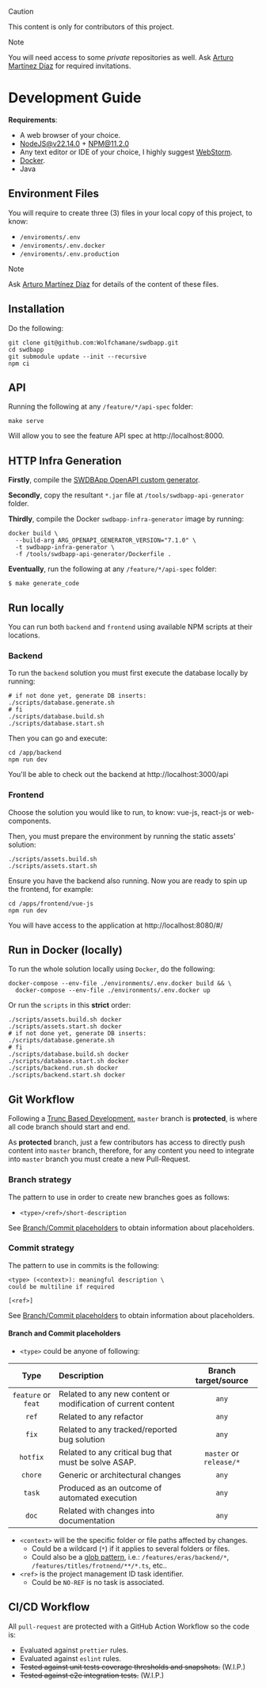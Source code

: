 > [!CAUTION]
> This content is only for contributors of this project.

> [!NOTE]
> You will need access to some _private_ repositories as well.
> Ask [Arturo Martínez Díaz](mailto:arturo.martinez@amartinez.dev) for required invitations.

# Development Guide

**Requirements**:

- A web browser of your choice.
- [NodeJS@v22.14.0](https://nodejs.org/en) + NPM@11.2.0
- Any text editor or IDE of your choice, I highly suggest [WebStorm](https://www.jetbrains.com/es-es/webstorm/).
- [Docker](https://www.docker.com/).
- Java

## Environment Files

You will require to create three (3) files in your local copy of this project, to know:

- `/enviroments/.env`
- `/enviroments/.env.docker`
- `/enviroments/.env.production`

> [!NOTE]
> Ask [Arturo Martínez Díaz](mailto:arturo.martinez@amartinez.dev) for details of the content of these files.

## Installation

Do the following:

```shell
git clone git@github.com:Wolfchamane/swdbapp.git
cd swdbapp
git submodule update --init --recursive
npm ci
```

## API

Running the following at any `/feature/*/api-spec` folder:

```shell
make serve
```

Will allow you to see the feature API spec at http://localhost:8000.

## HTTP Infra Generation

**Firstly**, compile the [SWDBApp OpenAPI custom generator](https://github.com/Wolfchamane/swdbapp-infra-generator).

**Secondly**, copy the resultant `*.jar` file at `/tools/swdbapp-api-generator` folder.

**Thirdly**, compile the Docker `swdbapp-infra-generator` image by running:

```shell
docker build \
  --build-arg ARG_OPENAPI_GENERATOR_VERSION="7.1.0" \
  -t swdbapp-infra-generator \
  -f /tools/swdbapp-api-generator/Dockerfile .
```

**Eventually**, run the following at any `/feature/*/api-spec` folder:

```shell
$ make generate_code
```

## Run locally

You can run both `backend` and `frontend` using available NPM scripts at their locations.

### Backend

To run the `backend` solution you must first execute the database locally by running:

```shell
# if not done yet, generate DB inserts:
./scripts/database.generate.sh
# fi
./scripts/database.build.sh
./scripts/database.start.sh
```

Then you can go and execute:

```shell
cd /app/backend
npm run dev
```

You'll be able to check out the backend at http://localhost:3000/api

### Frontend

Choose the solution you would like to run, to know: vue-js, react-js or web-components.

Then, you must prepare the environment by running the static assets' solution:

```shell
./scripts/assets.build.sh
./scripts/assets.start.sh
```

Ensure you have the backend also running. Now you are ready to spin up the frontend, for example:

```shell
cd /apps/frontend/vue-js
npm run dev
```

You will have access to the application at http://localhost:8080/#/

## Run in Docker (locally)

To run the whole solution locally using `Docker`, do the following:

```shell
docker-compose --env-file ./environments/.env.docker build && \
  docker-compose --env-file ./environments/.env.docker up
```

Or run the `scripts` in this **strict** order:

```shell
./scripts/assets.build.sh docker
./scripts/assets.start.sh docker
# if not done yet, generate DB inserts:
./scripts/database.generate.sh
# fi
./scripts/database.build.sh docker
./scripts/database.start.sh docker
./scripts/backend.run.sh docker
./scripts/backend.start.sh docker
```

## Git Workflow

Following a [Trunc Based Development](https://trunkbaseddevelopment.com/), `master` branch is **protected**, is
where all code branch should start and end.

As **protected** branch, just a few contributors has access to directly push content into `master` branch, therefore,
for any content you need to integrate into `master` branch you must create a new Pull-Request.

### Branch strategy

The pattern to use in order to create new branches goes as follows:

- `<type>/<ref>/short-description`

See [Branch/Commit placeholders](#/branch-and-commit-placeholders) to obtain information about placeholders.

### Commit strategy

The pattern to use in commits is the following:

```text
<type> (<context>): meaningful description \
could be multiline if required

[<ref>]
```

See [Branch/Commit placeholders](#/branch-and-commit-placeholders) to obtain information about placeholders.

#### Branch and Commit placeholders

- `<type>` could be anyone of following:

| Type | Description                                                   |   Branch target/source   |
|:---:|:--------------------------------------------------------------|:------------------------:|
| `feature` or `feat` | Related to any new content or modification of current content |          `any`           |
| `ref` | Related to any refactor | `any` |
| `fix` | Related to any tracked/reported bug solution                  |          `any`           |
| `hotfix` | Related to any critical bug that must be solve ASAP.          | `master` or  `release/*` |
| `chore` | Generic or architectural changes                              |          `any`           |
| `task` | Produced as an outcome of automated execution                 |          `any`           |
| `doc` | Related with changes into documentation                       |          `any`           |

- `<context>` will be the specific folder or file paths affected by changes.
  - Could be a wildcard (`*`) if it applies to several folders or files.
  - Could also be a [glob pattern](https://en.wikipedia.org/wiki/Glob_(programming)), i.e.: `/features/eras/backend/*`, `/features/titles/frotnend/**/*.ts`, etc..
- `<ref>` is the project management ID task identifier.
  - Could be `NO-REF` is no task is associated.

## CI/CD Workflow

All `pull-request` are protected with a GitHub Action Workflow so the code is:

- Evaluated against `prettier` rules.
- Evaluated against `eslint` rules.
- ~~Tested against unit tests coverage thresholds and snapshots.~~ (W.I.P.)
- ~~Tested against e2e integration tests.~~ (W.I.P.)
